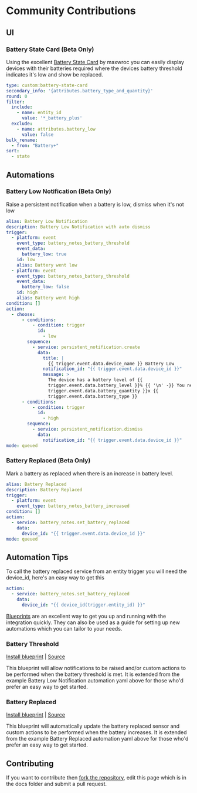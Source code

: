 # Community Contributions

## UI

### Battery State Card (Beta Only)

Using the excellent [Battery State Card](https://github.com/maxwroc/battery-state-card) by maxwroc you can easily display devices with their batteries required where the devices battery threshold indicates it's low and show be replaced.

```yaml
type: custom:battery-state-card
secondary_info: '{attributes.battery_type_and_quantity}'
round: 0
filter:
  include:
    - name: entity_id
      value: '*_battery_plus'
  exclude:
    - name: attributes.battery_low
      value: false
bulk_rename:
  - from: "Battery+"      
sort:
  - state
```

## Automations

### Battery Low Notification (Beta Only)

Raise a persistent notification when a battery is low, dismiss when it's not low

```yaml
alias: Battery Low Notification
description: Battery Low Notification with auto dismiss
trigger:
  - platform: event
    event_type: battery_notes_battery_threshold
    event_data:
      battery_low: true
    id: low
    alias: Battery went low
  - platform: event
    event_type: battery_notes_battery_threshold
    event_data:
      battery_low: false
    id: high
    alias: Battery went high
condition: []
action:
  - choose:
      - conditions:
          - condition: trigger
            id:
              - low
        sequence:
          - service: persistent_notification.create
            data:
              title: |
                {{ trigger.event.data.device_name }} Battery Low
              notification_id: "{{ trigger.event.data.device_id }}"
              message: >
                The device has a battery level of {{
                trigger.event.data.battery_level }}% {{ '\n' -}} You need {{
                trigger.event.data.battery_quantity }}x {{
                trigger.event.data.battery_type }}
      - conditions:
          - condition: trigger
            id:
              - high
        sequence:
          - service: persistent_notification.dismiss
            data:
              notification_id: "{{ trigger.event.data.device_id }}"
mode: queued
```

### Battery Replaced (Beta Only)

Mark a battery as replaced when there is an increase in battery level.

```yaml
alias: Battery Replaced
description: Battery Replaced
trigger:
  - platform: event
    event_type: battery_notes_battery_increased
condition: []
action:
  - service: battery_notes.set_battery_replaced
    data:
      device_id: "{{ trigger.event.data.device_id }}"
mode: queued
```

## Automation Tips

To call the battery replaced service from an entity trigger you will need the device_id, here's an easy way to get this

```yaml
action:
  - service: battery_notes.set_battery_replaced
    data:
      device_id: "{{ device_id(trigger.entity_id) }}"
```

[Blueprints](https://www.home-assistant.io/docs/automation/using_blueprints/) are an excellent way to get you up and running with the integration quickly. They can also be used as a guide for setting up new automations which you can tailor to your needs. 

### Battery Threshold

[Install blueprint](https://my.home-assistant.io/redirect/blueprint_import/?blueprint_url=https%3A%2F%2Fraw.githubusercontent.com%2Fandrew-codechimp%2FHA-Battery-Notes%2Fmain%2Fdocs%2Fblueprints%2Fbattery_notes_battery_threshold.yaml) | [Source](./blueprints/battery_notes_battery_threshold.yaml)

This blueprint will allow notifications to be raised and/or custom actions to be performed when the battery threshold is met.
It is extended from the example Battery Low Notification automation yaml above for those who'd prefer an easy way to get started.


### Battery Replaced

[Install blueprint](https://my.home-assistant.io/redirect/blueprint_import/?blueprint_url=https%3A%2F%2Fraw.githubusercontent.com%2Fandrew-codechimp%2FHA-Battery-Notes%2Fmain%2Fdocs%2Fblueprints%2Fbattery_notes_battery_replaced.yaml) | [Source](./blueprints/battery_notes_battery_replaced.yaml)

This blueprint will automatically update the battery replaced sensor and custom actions to be performed when the battery increases.
It is extended from the example Battery Replaced automation yaml above for those who'd prefer an easy way to get started.

## Contributing  
If you want to contribute then [fork the repository](https://github.com/andrew-codechimp/HA-Battery-Notes), edit this page which is in the docs folder and submit a pull request.
